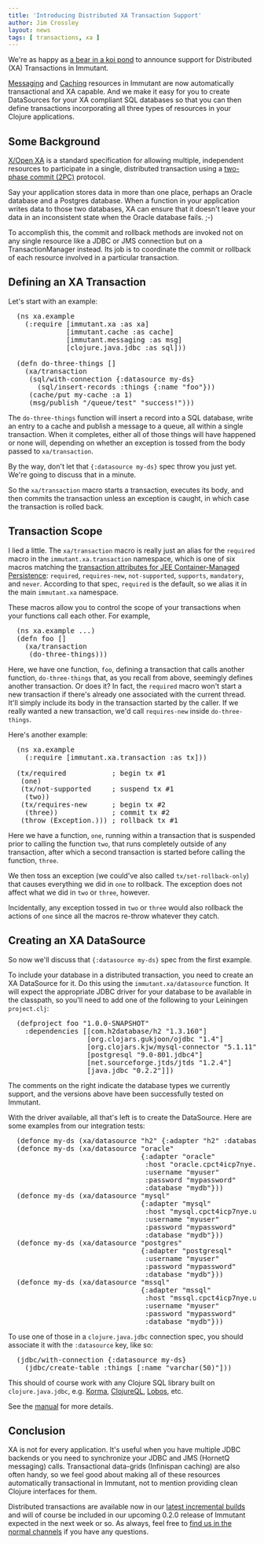 ```yaml
---
title: 'Introducing Distributed XA Transaction Support'
author: Jim Crossley
layout: news
tags: [ transactions, xa ]
---
```


[bear]: http://www.youtube.com/watch?v=v6cY0zz-958
[xa]: http://en.wikipedia.org/wiki/X/Open_XA
[2pc]: http://en.wikipedia.org/wiki/Two-phase_commit_protocol
[transactions]: http://immutant.org/builds/LATEST/html-docs/transactions.html
[Caching]: http://immutant.org/builds/LATEST/html-docs/caching.html
[Messaging]: http://immutant.org/builds/LATEST/html-docs/messaging.html
[attributes]: http://docs.oracle.com/javaee/6/tutorial/doc/bncij.html
[community]: http://immutant.org/community/
[Korma]: http://sqlkorma.com/
[ClojureQL]: http://clojureql.org/
[Lobos]: https://github.com/budu/lobos
[incrementals]: http://immutant.org/builds/

We're as happy as [a bear in a koi pond][bear] to announce support for
Distributed (XA) Transactions in Immutant.

[Messaging] and [Caching] resources in Immutant are now automatically
transactional and XA capable. And we make it easy for you to create
DataSources for your XA compliant SQL databases so that you can then
define transactions incorporating all three types of resources in your
Clojure applications.

## Some Background

[X/Open XA][xa] is a standard specification for allowing multiple,
independent resources to participate in a single, distributed
transaction using a [two-phase commit (2PC)][2pc] protocol.

Say your application stores data in more than one place, perhaps an
Oracle database and a Postgres database. When a function in your
application writes data to those two databases, XA can ensure that it
doesn't leave your data in an inconsistent state when the Oracle
database fails. ;-)

To accomplish this, the commit and rollback methods are invoked not on
any single resource like a JDBC or JMS connection but on a
TransactionManager instead. Its job is to coordinate the commit or
rollback of each resource involved in a particular transaction.

## Defining an XA Transaction

Let's start with an example:

<pre class="syntax clojure">  (ns xa.example
    (:require [immutant.xa :as xa]
              [immutant.cache :as cache]
              [immutant.messaging :as msg]
              [clojure.java.jdbc :as sql]))
  
  (defn do-three-things []
    (xa/transaction
     (sql/with-connection {:datasource my-ds}
       (sql/insert-records :things {:name "foo"}))
     (cache/put my-cache :a 1)
     (msg/publish "/queue/test" "success!")))
</pre>

The `do-three-things` function will insert a record into a SQL
database, write an entry to a cache and publish a message to a queue,
all within a single transaction. When it completes, either all of
those things will have happened or none will, depending on whether an
exception is tossed from the body passed to `xa/transaction`.

By the way, don't let that `{:datasource my-ds}` spec throw you just
yet. We're going to discuss that in a minute.

So the `xa/transaction` macro starts a transaction, executes its body,
and then commits the transaction unless an exception is caught, in
which case the transaction is rolled back.

## Transaction Scope

I lied a little. The `xa/transaction` macro is really just an alias
for the `required` macro in the `immutant.xa.transaction` namespace,
which is one of six macros matching the
[transaction attributes for JEE Container-Managed Persistence][attributes]:
`required`, `requires-new`, `not-supported`, `supports`, `mandatory`,
and `never`. According to that spec, `required` is the default, so we
alias it in the main `immutant.xa` namespace.

These macros allow you to control the scope of your transactions when
your functions call each other. For example,

<pre class="syntax clojure">  (ns xa.example ...)
  (defn foo []
    (xa/transaction
     (do-three-things)))
</pre>

Here, we have one function, `foo`, defining a transaction that calls
another function, `do-three-things` that, as you recall from above,
seemingly defines another transaction. Or does it? In fact, the
`required` macro won't start a new transaction if there's already one
associated with the current thread. It'll simply include its body in
the transaction started by the caller. If we really wanted a new
transaction, we'd call `requires-new` inside `do-three-things`.

Here's another example:

<pre class="syntax clojure">  (ns xa.example
    (:require [immutant.xa.transaction :as tx]))
  
  (tx/required           ; begin tx #1
   (one)
   (tx/not-supported     ; suspend tx #1
    (two))
   (tx/requires-new      ; begin tx #2
    (three))             ; commit tx #2
   (throw (Exception.))) ; rollback tx #1
</pre>

Here we have a function, `one`, running within a transaction that is
suspended prior to calling the function `two`, that runs completely
outside of any transaction, after which a second transaction is
started before calling the function, `three`.

We then toss an exception (we could've also called
`tx/set-rollback-only`) that causes everything we did in `one` to
rollback. The exception does not affect what we did in `two` or
`three`, however.

Incidentally, any exception tossed in `two` or `three` would also
rollback the actions of `one` since all the macros re-throw whatever
they catch.

## Creating an XA DataSource

So now we'll discuss that `{:datasource my-ds}` spec from the first
example.

To include your database in a distributed transaction, you need to
create an XA DataSource for it. Do this using the
`immutant.xa/datasource` function. It will expect the appropriate JDBC
driver for your database to be available in the classpath, so you'll
need to add one of the following to your Leiningen `project.clj`:

<pre class="syntax clojure">  (defproject foo "1.0.0-SNAPSHOT"
    :dependencies [[com.h2database/h2 "1.3.160"]              ; H2
                   [org.clojars.gukjoon/ojdbc "1.4"]          ; Oracle
                   [org.clojars.kjw/mysql-connector "5.1.11"] ; MySQL
                   [postgresql "9.0-801.jdbc4"]               ; Postgres
                   [net.sourceforge.jtds/jtds "1.2.4"]        ; MS SQL Server
                   [java.jdbc "0.2.2"]])
</pre>

The comments on the right indicate the database types we currently
support, and the versions above have been successfully tested on
Immutant.

With the driver available, all that's left is to create the
DataSource. Here are some examples from our integration tests:

<pre class="syntax clojure">  (defonce my-ds (xa/datasource "h2" {:adapter "h2" :database "mem:foo"}))
  (defonce my-ds (xa/datasource "oracle" 
                                {:adapter "oracle"
                                 :host "oracle.cpct4icp7nye.us-east-1.rds.amazonaws.com"
                                 :username "myuser"
                                 :password "mypassword"
                                 :database "mydb"}))
  (defonce my-ds (xa/datasource "mysql" 
                                {:adapter "mysql"
                                 :host "mysql.cpct4icp7nye.us-east-1.rds.amazonaws.com"
                                 :username "myuser"
                                 :password "mypassword"
                                 :database "mydb"}))
  (defonce my-ds (xa/datasource "postgres" 
                                {:adapter "postgresql"
                                 :username "myuser"
                                 :password "mypassword"
                                 :database "mydb"}))
  (defonce my-ds (xa/datasource "mssql" 
                                {:adapter "mssql"
                                 :host "mssql.cpct4icp7nye.us-east-1.rds.amazonaws.com"
                                 :username "myuser"
                                 :password "mypassword"
                                 :database "mydb"}))
</pre>

To use one of those in a `clojure.java.jdbc` connection spec, you
should associate it with the `:datasource` key, like so:

<pre class="syntax clojure">  (jdbc/with-connection {:datasource my-ds}
    (jdbc/create-table :things [:name "varchar(50)"]))
</pre>

This should of course work with any Clojure SQL library built on
`clojure.java.jdbc`, e.g. [Korma], [ClojureQL], [Lobos], etc.

See the [manual][transactions] for more details.

## Conclusion

XA is not for every application. It's useful when you have multiple
JDBC backends or you need to synchronize your JDBC and JMS (HornetQ
messaging) calls. Transactional data-grids (Infinispan caching) are
also often handy, so we feel good about making all of these resources
automatically transactional in Immutant, not to mention providing
clean Clojure interfaces for them.

Distributed transactions are available now in our
[latest incremental builds][incrementals] and will of course be
included in our upcoming 0.2.0 release of Immutant expected in the
next week or so. As always, feel free to
[find us in the normal channels][community] if you have any questions.
